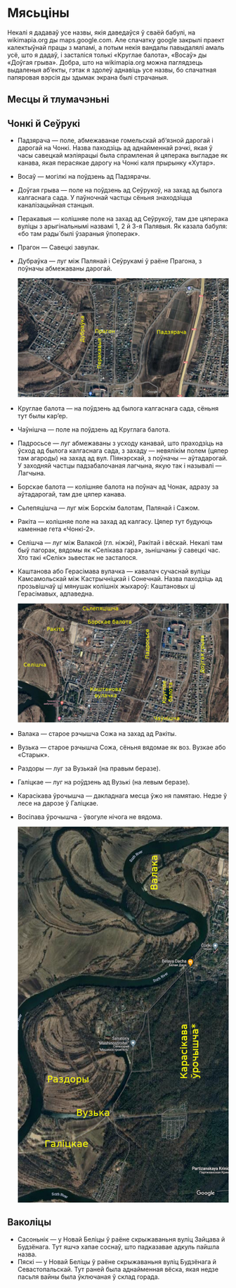 # Мясьціны

Некалі я дадаваў усе назвы, якія даведаўся ў сваёй бабулі, на wikimapia.org ды maps.google.com. Але спачатку google закрылі праект калектыўнай працы з мапамі, а потым некія вандалы павыдалялі амаль усё, што я дадаў, і засталіся толькі «Круглае балота», «Восаў» ды «Доўгая грыва». Добра, што на wikimapia.org можна паглядзець выдаленыя аб’екты, гэтак я здолеў аднавіць усе назвы, бо спачатная папяровая вэрсія ды здымак экрана былі страчаныя.

## Месцы й тлумачэньні

## Чонкі й Сеўрукі

- Падзярача&nbsp;&mdash; поле, абмежаванае гомельскай аб’язной дарогай і дарогай на Чонкі. Назва паходзіць ад аднайменнай рэчкі, якая ў часы савецкай мэліярацыі была спрамленая й цяперака выгладае як канава, якая перасякае дарогу на Чонкі каля прырынку «Хутар».
- Восаў&nbsp;&mdash; могілкі на поўдзень ад Падзярачы.
- Доўгая грыва&nbsp;&mdash; поле на поўдзень ад Сеўрукоў, на захад ад былога калгаснага сада. У паўночнай частцы сёньня знаходзіцца каналізацыйная станцыя.
- Перакавыя&nbsp;&mdash; колішняе поле на захад ад Сеўрукоў, там дзе цяперака вуліцы з арыгінальнымі назвамі 1, 2 й 3-я Палявыя. Як казала бабуля: «бо там рады́ былі ўзараныя ўпоперак».
- Прагон&nbsp;&mdash; Савецкі завулак.
- Дубраўка&nbsp;&mdash; луг між Палянай і Сеўрукамі ў раёне Прагона, з поўначы абмежаваны дарогай.

    ![Сеўрукоўскія мясьціны на мапе](img/sieuruki.jpg)

- Круглае балота&nbsp;&mdash; на поўдзень ад былога калгаснага сада, сёньня тут былы кар’ер.
- Чаўнішча&nbsp;&mdash; поле на поўдзень ад Круглага балота.
- Падросьсе&nbsp;&mdash; луг абмежаваны з усходу канавай, што праходзіць на ўсход ад былога калгаснага сада, з захаду&nbsp;&mdash; невялікім полем (цяпер там агароды) на захад ад вул. Піянэрскай, з поўначы&nbsp;&mdash; аўтадарогай. У заходняй частцы падзабалочаная лагчына, якую так і называлі&nbsp;&mdash; Лагчына.
- Борскае балота&nbsp;&mdash; колішняе балота на поўнач ад Чонак, адразу за аўтадарогай, там дзе цяпер канава.
- Сьлепяцішча&nbsp;&mdash; луг між Борскім балотам, Палянай і Сажом.
- Ракіта&nbsp;&mdash; колішняе поле на захад ад калгасу. Цяпер тут будуюць каменнае гета «Чонкі-2».
- Селішча&nbsp;&mdash; луг між Валакой (гл. ніжэй), Ракітай і вёскай. Некалі там быў пагорак, вядомы як «Селікава гара», зьнішчаны ў савецкі час. Хто такі «Селік» зьвестак не засталося.
- Каштанова або Герасімава вулачка&nbsp;&mdash; кавалач сучаснай вуліцы Камсамольскай між Кастрычніцкай і Сонечнай. Назва паходзіць ад прозьвішчаў ці мянушак колішніх жыхароў: Каштановых ці Герасімавых, адпаведна.

    ![Чонкаўскія мясьціны на мапе](img/czonki.jpg)

- Валака&nbsp;&mdash; старое рэчышча Сожа на захад ад Ракіты.
- Вузька&nbsp;&mdash; старое рэчышча Сожа, сёньня вядомае як воз. Вузкае або «Старык».
- Раздоры&nbsp;&mdash; луг за Вузькай (на правым беразе).
- Галіцкае&nbsp;&mdash; луг на роўдзень ад Вузькі (на левым беразе).
- Карасікава ўрочышча&nbsp;&mdash; дакладнага месца ўжо ня памятаю. Недзе ў лесе на дарозе ў Галіцкае.
- Восіпава ўрочышча - ўвогуле нічога не вядома.

    ![Іншыя мясьціны на мапе](img/meadows.jpg)

## Ваколіцы

- Сасоньнік&nbsp;&mdash; у Новай Беліцы ў раёне скрыжаваньня вуліц Зайцава й Будзёнага. Тут яшчэ хапае соснаў, што падказавае адкуль пайшла назва.
- Пяскі&nbsp;&mdash; у Новай Беліцы ў раёне скрыжаваньня вуліц Будзёнага й Севастопальскай. Тут раней была аднайменная вёска, якая недзе пасьля вайны была ўключаная ў склад горада.

